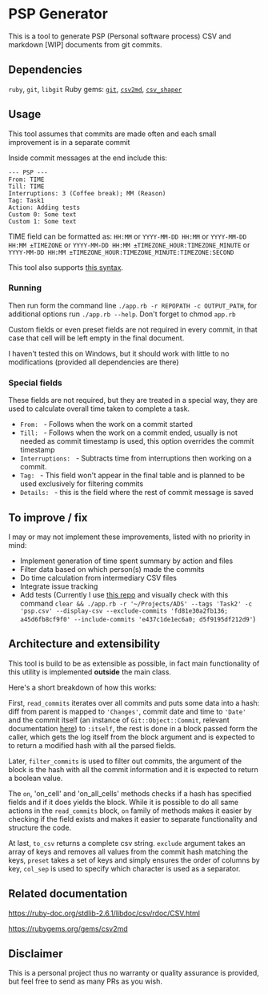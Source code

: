# PSP Generator

This is a tool to generate PSP (Personal software process) CSV and markdown [WIP] documents from git commits.

## Dependencies
`ruby`, `git`, `libgit`
Ruby gems: [`git`](https://rubygems.org/gems/git), [`csv2md`](https://rubygems.org/gems/csv2md), [`csv_shaper`](https://rubygems.org/gems/csv_shaper)

## Usage
This tool assumes that commits are made often and each small improvement is in a separate commit

Inside commit messages at the end include this:
```
--- PSP ---
From: TIME
Till: TIME
Interruptions: 3 (Coffee break); MM (Reason)
Tag: Task1
Action: Adding tests
Custom 0: Some text
Custom 1: Some text
```

TIME field can be formatted as: `HH:MM` or `YYYY-MM-DD HH:MM` or `YYYY-MM-DD HH:MM ±TIMEZONE` or `YYYY-MM-DD HH:MM ±TIMEZONE_HOUR:TIMEZONE_MINUTE` or `YYYY-MM-DD HH:MM ±TIMEZONE_HOUR:TIMEZONE_MINUTE:TIMEZONE:SECOND`

This tool also supports [this syntax](https://bx2.tech/vu-lff/).

### Running
Then run form the command line `./app.rb -r REPOPATH -c OUTPUT_PATH`, for additional options run `./app.rb --help`. Don't forget to chmod `app.rb`

Custom fields or even preset fields are not required in every commit, in that case that cell will be left empty in the final document.

I haven't tested this on Windows, but it should work with little to no modifications (provided all dependencies are there)

### Special fields
These fields are not required, but they are treated in a special way, they are used to calculate overall time taken to complete a task.
* `From: ` - Follows when the work on a commit started
* `Till: ` - Follows when the work on a commit ended, usually is not needed as commit timestamp is used, this option overrides the commit timestamp
* `Interruptions: ` - Subtracts time from interruptions then working on a commit.
* `Tag: ` - This field won't appear in the final table and is planned to be used exclusively for filtering commits
* `Details: ` - this is the field where the rest of commit message is saved 

## To improve / fix

I may or may not implement these improvements, listed with no priority in mind:

* Implement generation of time spent summary by action and files
* Filter data based on which person(s) made the commits
* Do time calculation from intermediary CSV files
* Integrate issue tracking
* Add tests (Currently I use [this repo](https://github.com/Domant3lis/ADS/) and visually check with this command `clear && ./app.rb -r '~/Projects/ADS' --tags 'Task2' -c 'psp.csv' --display-csv --exclude-commits 'fd81e30a2fb136; a45d6fb8cf9f0' --include-commits 'e437c1de1ec6a0; d5f9195df212d9'`)

## Architecture and extensibility
This tool is build to be as extensible as possible, in fact main functionality of this utility is implemented **outside** the main class.

Here's a short breakdown of how this works:

First, `read_commits` iterates over all commits and puts some data into a hash: diff from parent is mapped to `'Changes'`, commit date and time to `'Date'` and the commit itself (an instance of `Git::Object::Commit`, relevant documentation [here](https://rubydoc.info/gems/git/Git/Object/Commit)) to `:itself`, the rest is done in a block passed form the caller, which gets the log itself from the block argument and is expected to to return a modified hash with all the parsed fields.

Later, `filter_commits` is used to filter out commits, the argument of the block is the hash with all the commit information and it is expected to return a boolean value.

The `on`, 'on_cell' and 'on_all_cells' methods checks if a hash has specified fields and if it does yields the block. While it is possible to do all same actions in the `read_commits` block, `on` family of methods makes it easier by checking if the field exists and makes it easier to separate functionality and structure the code.

At last, `to_csv` returns a complete csv string. `exclude` argument takes an array of keys and removes all values from the commit hash matching the keys, `preset` takes a set of keys and simply ensures the order of columns by key, `col_sep` is used to specify which character is used as a separator.

## Related documentation
<https://ruby-doc.org/stdlib-2.6.1/libdoc/csv/rdoc/CSV.html>

<https://rubygems.org/gems/csv2md>

## Disclaimer
This is a personal project thus no warranty or quality assurance is provided, but feel free to send as many PRs as you wish.
